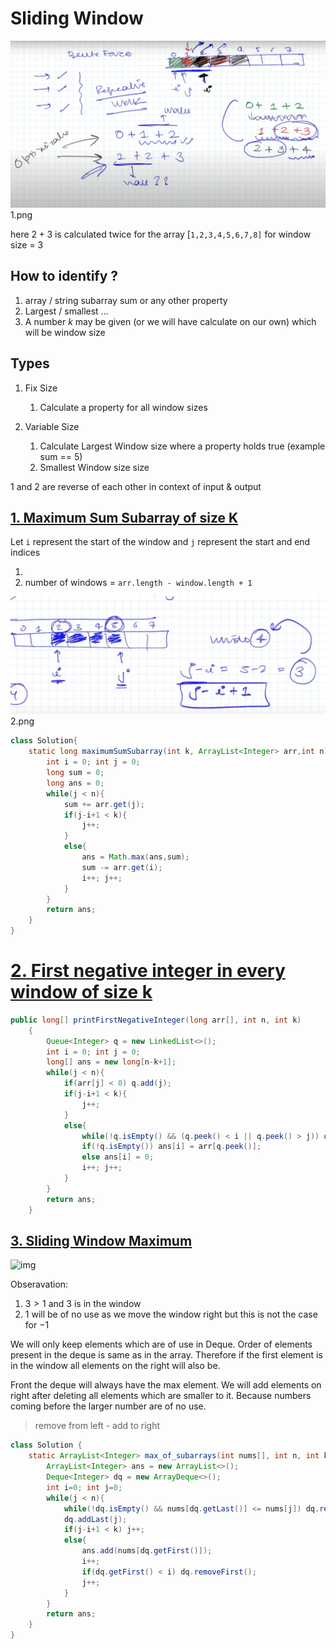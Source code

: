 # Sliding Window

![img](1.png)1.png

here $2+3$ is calculated twice for the array [`1,2,3,4,5,6,7,8]` for window size = 3

## How to identify ?

1. array / string subarray sum or any other property
2. Largest / smallest ...
3. A number $k$ may be given (or we will have calculate on our own) which will be window size

## Types

1. Fix Size

   1. Calculate a property for all window sizes

2. Variable Size

   1. Calculate Largest Window size where a property holds true (example sum == 5)
   2. Smallest Window size size

$1$ and $2$ are reverse of each other in context of input & output

## [1. Maximum Sum Subarray of size K](https://www.geeksforgeeks.org/problems/max-sum-subarray-of-size-k5313/1)

Let `i` represent the start of the window and `j` represent the start and end indices

1.
2. number of windows = `arr.length - window.length + 1`

![img](2.png)2.png

```java
class Solution{
    static long maximumSumSubarray(int k, ArrayList<Integer> arr,int n){
        int i = 0; int j = 0;
        long sum = 0;
        long ans = 0;
        while(j < n){
            sum += arr.get(j);
            if(j-i+1 < k){
                j++;
            }
            else{
                ans = Math.max(ans,sum);
                sum -= arr.get(i);
                i++; j++;
            }
        }
        return ans;
    }
}
```

# [2. First negative integer in every window of size k](https://www.geeksforgeeks.org/problems/max-sum-subarray-of-size-k5313/1)

```java
public long[] printFirstNegativeInteger(long arr[], int n, int k)
    {
        Queue<Integer> q = new LinkedList<>();
        int i = 0; int j = 0;
        long[] ans = new long[n-k+1];
        while(j < n){
            if(arr[j] < 0) q.add(j);
            if(j-i+1 < k){
                j++;
            }
            else{
                while(!q.isEmpty() && (q.peek() < i || q.peek() > j)) q.remove();
                if(!q.isEmpty()) ans[i] = arr[q.peek()];
                else ans[i] = 0;
                i++; j++;
            }
        }
        return ans;
    }
```

## [3. Sliding Window Maximum](https://leetcode.com/problems/sliding-window-maximum/description/)

![img](https://file+.vscode-resource.vscode-cdn.net/Users/Rathore/Documents/DSA/SlidingWindow/3.png)

Obseravation:

1. $3 > 1$ and $3$ is in the window
2. $1$ will be of no use as we move the window right but this is not the case for $-1$

We will only keep elements which are of use in Deque. Order of elements present in the deque is same as in the array. Therefore if the first element is in the window all elements on the right will also be.

Front the deque will always have the max element. We will add elements on right after deleting all elements which are smaller to it. Because numbers coming before the larger number are of no use.

> remove from left - add to right

```java
class Solution {
    static ArrayList<Integer> max_of_subarrays(int nums[], int n, int k) {
        ArrayList<Integer> ans = new ArrayList<>();
        Deque<Integer> dq = new ArrayDeque<>();
        int i=0; int j=0;
        while(j < n){
            while(!dq.isEmpty() && nums[dq.getLast()] <= nums[j]) dq.removeLast();
            dq.addLast(j);
            if(j-i+1 < k) j++;
            else{
                ans.add(nums[dq.getFirst()]);
                i++;
                if(dq.getFirst() < i) dq.removeFirst();
                j++;
            }
        }
        return ans;
    }
}
```
